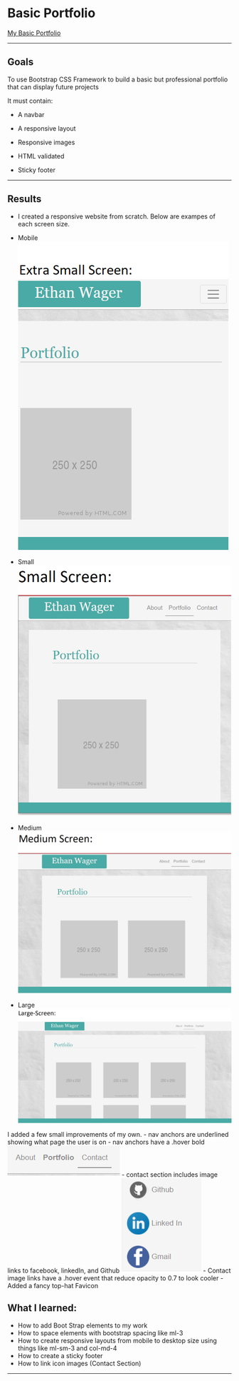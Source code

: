 # Basic Portfolio

[My Basic Portfolio](https://ewager1.github.io/Basic-Portfolio/)

---

## Goals

To use Bootstrap CSS Framework to build a basic but professional portfolio that can display future projects

It must contain:

- A navbar

- A responsive layout

- Responsive images

- HTML validated

- Sticky footer

---

## Results

- I created a responsive website from scratch. Below are exampes of each screen size.

- Mobile
  ![Icon Demo](/assets/images/xm-screen-demo.png)

- Small
  ![Icon Demo](./assets/images/sm-screen-demo.png)

- Medium
  ![Icon Demo](./assets/images/med-screen-demo.png)

- Large
  ![Icon Demo](./assets/images/large-screen-demo.png)

I added a few small improvements of my own. - nav anchors are underlined showing what page the user is on - nav anchors have a .hover bold
![Icon Demo](./assets/images/nav-demo.png) - contact section includes image links to facebook, linkedIn, and Github
![Icon Demo](./assets/images/icon-demo.png) - Contact image links have a .hover event that reduce opacity to 0.7 to look cooler - Added a fancy top-hat Favicon

## What I learned:

- How to add Boot Strap elements to my work
- How to space elements with bootstrap spacing like ml-3
- How to create responsive layouts from mobile to desktop size using things like ml-sm-3 and col-md-4
- How to create a sticky footer
- How to link icon images (Contact Section)

---
